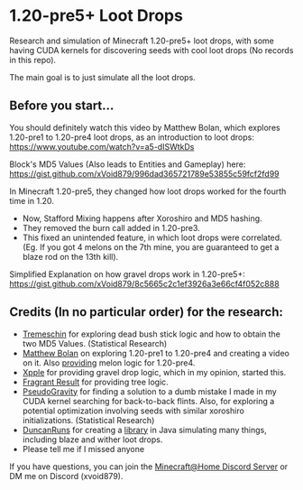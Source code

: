 # 1.20-pre5+ Loot Drops 
Research and simulation of Minecraft 1.20-pre5+ loot drops, with some having CUDA kernels for discovering seeds with cool loot drops (No records in this repo).

The main goal is to just simulate all the loot drops.

## Before you start...

You should definitely watch this video by Matthew Bolan, which explores 1.20-pre1 to 1.20-pre4 loot drops, as an introduction to loot drops: https://www.youtube.com/watch?v=a5-dISWtkDs

Block's MD5 Values (Also leads to Entities and Gameplay) here: https://gist.github.com/xVoid879/996dad365721789e53855c59fcf2fd99

In Minecraft 1.20-pre5, they changed how loot drops worked for the fourth time in 1.20.
- Now, Stafford Mixing happens after Xoroshiro and MD5 hashing.
- They removed the burn call added in 1.20-pre3.
- This fixed an unintended feature, in which loot drops were correlated. (Eg. If you got 4 melons on the 7th mine, you are guaranteed to get a blaze rod on the 13th kill).

Simplified Explanation on how gravel drops work in 1.20-pre5+: https://gist.github.com/xVoid879/8c5665c2c1ef3926a3e66cf4f052c888

## Credits (In no particular order) for the research:
- [Tremeschin](https://github.com/tremeschin/) for exploring dead bush stick logic and how to obtain the two MD5 Values. (Statistical Research)
- [Matthew Bolan](https://github.com/mjtb49/) on exploring 1.20-pre1 to 1.20-pre4 and creating a video on it. Also [providing](https://gist.github.com/mjtb49/f3e01e3355178d2bb6c814606971c374) melon logic for 1.20-pre4.
- [Xpple](https://github.com/xpple/) for providing gravel drop logic, which in my opinion, started this.
- [Fragrant Result](https://github.com/FragrantResult186) for providing tree logic.
- [PseudoGravity](https://github.com/pseudogravity) for finding a solution to a dumb mistake I made in my CUDA kernel searching for back-to-back flints. Also, for exploring a potential optimization involving seeds with similar xoroshiro initializations. (Statistical Research)
- [DuncanRuns](https://github.com/DuncanRuns) for creating a [library](https://github.com/duncanruns/miltsu) in Java simulating many things, including blaze and wither loot drops.
- Please tell me if I missed anyone

If you have questions, you can join the [Minecraft@Home Discord Server](http://discord.com/mch) or DM me on Discord (xvoid879).

